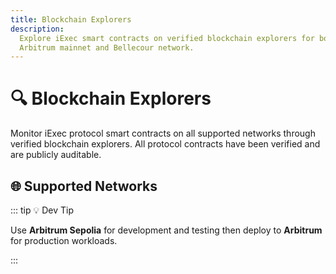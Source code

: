 ```yaml
---
title: Blockchain Explorers
description:
  Explore iExec smart contracts on verified blockchain explorers for both
  Arbitrum mainnet and Bellecour network.
---
```


# 🔍 Blockchain Explorers

Monitor iExec protocol smart contracts on all supported networks through
verified blockchain explorers. All protocol contracts have been verified and are
publicly auditable.

## 🌐 Supported Networks

<div class="grid grid-cols-1 gap-8 my-8">
  <UseCaseCard
    title="🔷 Arbitrum One"
    description="Production network for mainnet operations with verified smart contracts and comprehensive transaction tracking."
    :image-url="arbitrumExplorerImage"
    image-alt="Arbitrum Explorer"
    :features="['Verified Contracts', 'Transaction History', 'Token Tracking', 'Contract Interactions']"
    demo-url="https://arbiscan.io/"
    demo-icon="mdi:eye"
    demo-label="Visit Arbiscan"
  />
  
  <UseCaseCard
    title="🔷 Arbitrum Sepolia"
    description="Test network for development and testing with verified smart contracts and comprehensive transaction tracking."
    :image-url="arbitrumExplorerImage"
    image-alt="Arbitrum Sepolia Explorer"
    :features="['Verified Contracts', 'Transaction History', 'Token Tracking', 'Contract Interactions']"
    demo-url="https://sepolia.arbiscan.io/"
    demo-icon="mdi:eye"
    demo-label="Visit Arbiscan"
  />
  
  <UseCaseCard
    title="⚡ Bellecour"
    description="iExec's dedicated sidechain for optimized performance with native integration and enhanced protocol analytics."
    :image-url="bellecourExplorerImage"
    image-alt="Bellecour Explorer"
    :features="['Verified Contracts', 'Transaction History', 'Token Tracking', 'Contract Interactions']"
    demo-url="https://blockscout-bellecour.iex.ec/"
    demo-icon="mdi:eye"
    demo-label="Visit Blockscout"
  />
</div>

::: tip 💡 Dev Tip

Use **Arbitrum Sepolia** for development and testing then deploy to **Arbitrum**
for production workloads.

:::

<script setup>
import UseCaseCard from '@/components/UseCaseCard.vue';

// Assets
import arbitrumExplorerImage from '@/assets/tooling-&-explorers/blockchain-explorer/arbitrum-explorer.png';
import bellecourExplorerImage from '@/assets/tooling-&-explorers/blockchain-explorer/bellecour-explorer.png';
</script>
